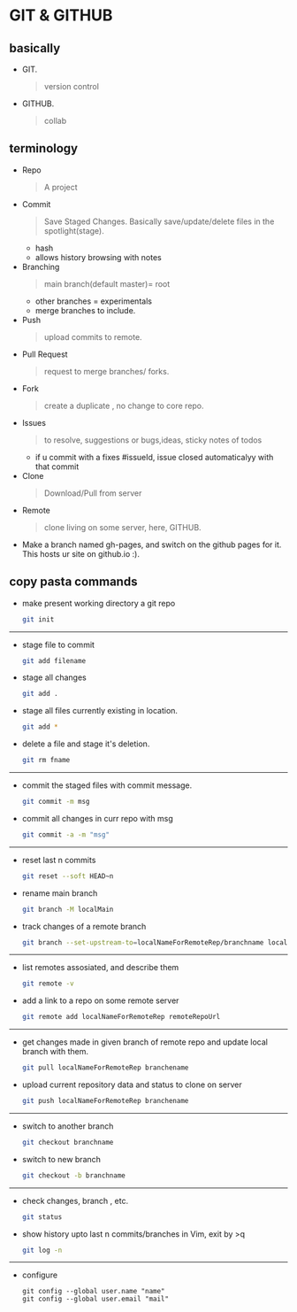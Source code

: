 # GIT & GITHUB

## basically

- GIT.
	> version control
- GITHUB.
	> collab

## terminology

- Repo
	> A project
- Commit
	> Save Staged Changes.
	> Basically save/update/delete files in the spotlight(stage).
	- hash
	- allows history browsing with notes
- Branching
	> main branch(default master)= root
	- other branches = experimentals
	- merge branches to include.
- Push
	> upload commits to remote.
- Pull Request
	> request to merge branches/ forks.
- Fork
	>create a duplicate , no change to core repo.
- Issues
	> to resolve, suggestions or bugs,ideas, sticky notes of todos
	- if u commit with a fixes #issueId, issue closed automaticalyy with that commit
- Clone
	> Download/Pull from server
- Remote
	> clone living on some server, here, GITHUB.
- Make a branch named gh-pages, and switch on the github pages for it. This hosts ur site on github.io :).

## copy pasta commands
-  make present working directory a git repo
	```bash
	git init
	```
---

-  stage file to commit
	```bash
	git add filename
	```
- stage all changes
	```bash
	git add .
	```
- stage all files currently existing in location.
	```bash
	git add *
	```
- delete a file and stage it's deletion.
	```bash
	git rm fname
	```
---

-  commit the staged files with commit message.
	```bash
	git commit -m msg
	```
-  commit all changes in curr repo with msg
	```bash
	git commit -a -m "msg"
	```
---

- reset last n commits
	```bash
	git reset --soft HEAD~n
	```
- rename main branch
	```bash
	git branch -M localMain
	```
- track changes of a remote branch
	```bash
	git branch --set-upstream-to=localNameForRemoteRep/branchname localbranchename
	```
---

-  list remotes assosiated, and describe them
	```bash
	git remote -v
	```
-  add a link to a repo on some remote server
	```bash
	git remote add localNameForRemoteRep remoteRepoUrl
	```
---

-  get changes made in given branch of remote repo and update local branch with them.
	```bash
	git pull localNameForRemoteRep branchename
	```
- upload current repository data and status to clone on server
	```bash
	git push localNameForRemoteRep branchename
	```

---

- switch to another branch
	```bash
	git checkout branchname
	```
- switch to new branch
	```bash
	git checkout -b branchname
	```
---

-  check changes, branch , etc.
	```bash
	git status
	```
-  show history upto last n commits/branches in Vim, exit by 	>q
	```bash
	git log -n
	```

---

- configure
	```
	git config --global user.name "name"
	git config --global user.email "mail"
	```
